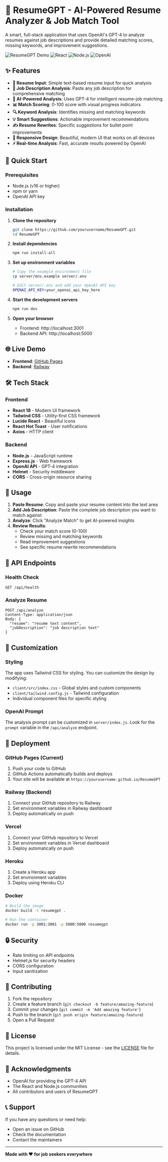 # 🧠 ResumeGPT - AI-Powered Resume Analyzer & Job Match Tool

A smart, full-stack application that uses OpenAI's GPT-4 to analyze resumes against job descriptions and provide detailed matching scores, missing keywords, and improvement suggestions.

![ResumeGPT Demo](https://img.shields.io/badge/Status-Live-brightgreen)
![React](https://img.shields.io/badge/React-18.2.0-blue)
![Node.js](https://img.shields.io/badge/Node.js-Express-green)
![OpenAI](https://img.shields.io/badge/OpenAI-GPT--4-purple)

## ✨ Features

- **📝 Resume Input**: Simple text-based resume input for quick analysis
- **🎯 Job Description Analysis**: Paste any job description for comprehensive matching
- **🤖 AI-Powered Analysis**: Uses GPT-4 for intelligent resume-job matching
- **📊 Match Scoring**: 0-100 score with visual progress indicators
- **🔍 Keyword Analysis**: Identifies missing and matching keywords
- **💡 Smart Suggestions**: Actionable improvement recommendations
- **✍️ Resume Rewrites**: Specific suggestions for bullet point improvements
- **📱 Responsive Design**: Beautiful, modern UI that works on all devices
- **⚡ Real-time Analysis**: Fast, accurate results powered by OpenAI

## 🚀 Quick Start

### Prerequisites

- Node.js (v16 or higher)
- npm or yarn
- OpenAI API key

### Installation

1. **Clone the repository**
   ```bash
   git clone https://github.com/yourusername/ResumeGPT.git
   cd ResumeGPT
   ```

2. **Install dependencies**
   ```bash
   npm run install-all
   ```

3. **Set up environment variables**
   ```bash
   # Copy the example environment file
   cp server/env.example server/.env
   
   # Edit server/.env and add your OpenAI API key
   OPENAI_API_KEY=your_openai_api_key_here
   ```

4. **Start the development servers**
   ```bash
   npm run dev
   ```

5. **Open your browser**
   - Frontend: http://localhost:3001
   - Backend API: http://localhost:5000

## 🌐 Live Demo

- **Frontend**: [GitHub Pages](https://robundy2002.github.io/ResumeGPT)
- **Backend**: [Railway](https://resumegpt-production-04e3.up.railway.app)

## 🛠️ Tech Stack

### Frontend
- **React 18** - Modern UI framework
- **Tailwind CSS** - Utility-first CSS framework
- **Lucide React** - Beautiful icons
- **React Hot Toast** - User notifications
- **Axios** - HTTP client

### Backend
- **Node.js** - JavaScript runtime
- **Express.js** - Web framework
- **OpenAI API** - GPT-4 integration
- **Helmet** - Security middleware
- **CORS** - Cross-origin resource sharing

## 📖 Usage

1. **Paste Resume**: Copy and paste your resume content into the text area
2. **Add Job Description**: Paste the complete job description you want to match against
3. **Analyze**: Click "Analyze Match" to get AI-powered insights
4. **Review Results**: 
   - Check your match score (0-100)
   - Review missing and matching keywords
   - Read improvement suggestions
   - See specific resume rewrite recommendations

## 🔧 API Endpoints

### Health Check
```
GET /api/health
```

### Analyze Resume
```
POST /api/analyze
Content-Type: application/json
Body: {
  "resume": "resume text content",
  "jobDescription": "job description text"
}
```

## 🎨 Customization

### Styling
The app uses Tailwind CSS for styling. You can customize the design by modifying:
- `client/src/index.css` - Global styles and custom components
- `client/tailwind.config.js` - Tailwind configuration
- Individual component files for specific styling

### OpenAI Prompt
The analysis prompt can be customized in `server/index.js`. Look for the `prompt` variable in the `/api/analyze` endpoint.

## 🚀 Deployment

### GitHub Pages (Current)
1. Push your code to GitHub
2. GitHub Actions automatically builds and deploys
3. Your site will be available at `https://yourusername.github.io/ResumeGPT`

### Railway (Backend)
1. Connect your GitHub repository to Railway
2. Set environment variables in Railway dashboard
3. Deploy automatically on push

### Vercel
1. Connect your GitHub repository to Vercel
2. Set environment variables in Vercel dashboard
3. Deploy automatically on push

### Heroku
1. Create a Heroku app
2. Set environment variables
3. Deploy using Heroku CLI

### Docker
```bash
# Build the image
docker build -t resumegpt .

# Run the container
docker run -p 3001:3001 -p 5000:5000 resumegpt
```

## 🔒 Security

- Rate limiting on API endpoints
- Helmet.js for security headers
- CORS configuration
- Input sanitization

## 🤝 Contributing

1. Fork the repository
2. Create a feature branch (`git checkout -b feature/amazing-feature`)
3. Commit your changes (`git commit -m 'Add amazing feature'`)
4. Push to the branch (`git push origin feature/amazing-feature`)
5. Open a Pull Request

## 📝 License

This project is licensed under the MIT License - see the [LICENSE](LICENSE) file for details.

## 🙏 Acknowledgments

- OpenAI for providing the GPT-4 API
- The React and Node.js communities
- All contributors and users of ResumeGPT

## 📞 Support

If you have any questions or need help:
- Open an issue on GitHub
- Check the documentation
- Contact the maintainers

---

**Made with ❤️ for job seekers everywhere**